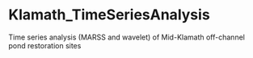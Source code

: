 # Klamath_TimeSeriesAnalysis
Time series analysis (MARSS and wavelet) of Mid-Klamath off-channel pond restoration sites
